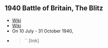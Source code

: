 ## 1940 Battle of Britain, The Blitz
- [Wiki](https://en.wikipedia.org/wiki/Battle_of_Britain)
- [Wiki](https://en.wikipedia.org/wiki/The_Blitz)
- On 10 July - 31 October 1940,
- > `` [link]
    